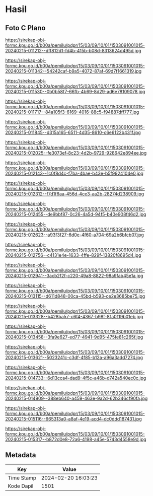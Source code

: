 # Hasil

## Foto C Plano

https://sirekap-obj-formc.kpu.go.id/b00a/pemilu/pdpr/15/03/09/10/01/1503091001015-20240215-011212--dff812d1-fd4b-415b-b08d-8313624d495d.jpg

https://sirekap-obj-formc.kpu.go.id/b00a/pemilu/pdpr/15/03/09/10/01/1503091001015-20240215-011342--54242caf-b9a5-4072-87af-69d7f1661319.jpg

https://sirekap-obj-formc.kpu.go.id/b00a/pemilu/pdpr/15/03/09/10/01/1503091001015-20240215-011530--0b0b58f7-66fb-4b69-8d29-ad6e78109078.jpg

https://sirekap-obj-formc.kpu.go.id/b00a/pemilu/pdpr/15/03/09/10/01/1503091001015-20240215-011717--84a105f3-6169-4016-88c5-f94887dff777.jpg

https://sirekap-obj-formc.kpu.go.id/b00a/pemilu/pdpr/15/03/09/10/01/1503091001015-20240215-011845--d315a165-6511-4d35-8610-c6e6122b431f.jpg

https://sirekap-obj-formc.kpu.go.id/b00a/pemilu/pdpr/15/03/09/10/01/1503091001015-20240215-012025--fe3073ef-8c23-4d2b-9729-928642e894ee.jpg

https://sirekap-obj-formc.kpu.go.id/b00a/pemilu/pdpr/15/03/09/10/01/1503091001015-20240215-012143--1c0f8d4c-f7ba-4bae-b43e-b5f9924104e0.jpg

https://sirekap-obj-formc.kpu.go.id/b00a/pemilu/pdpr/15/03/09/10/01/1503091001015-20240215-012312--f7d1f6aa-456d-4ce3-aa2b-28274d238909.jpg

https://sirekap-obj-formc.kpu.go.id/b00a/pemilu/pdpr/15/03/09/10/01/1503091001015-20240215-012455--de9bbf87-0c26-4a5d-94f5-b40e908f46d2.jpg

https://sirekap-obj-formc.kpu.go.id/b00a/pemilu/pdpr/15/03/09/10/01/1503091001015-20240215-012623--a93f3f27-6d0e-4f60-a704-69a2b6bfcb07.jpg

https://sirekap-obj-formc.kpu.go.id/b00a/pemilu/pdpr/15/03/09/10/01/1503091001015-20240215-012756--c4131e4e-1633-4ffe-829f-13820f8695d4.jpg

https://sirekap-obj-formc.kpu.go.id/b00a/pemilu/pdpr/15/03/09/10/01/1503091001015-20240215-012941--3acb2f2f-c220-49a8-8822-98a9fab45e1a.jpg

https://sirekap-obj-formc.kpu.go.id/b00a/pemilu/pdpr/15/03/09/10/01/1503091001015-20240215-013115--d611d848-00ca-45bd-b593-ce2e3685be75.jpg

https://sirekap-obj-formc.kpu.go.id/b00a/pemilu/pdpr/15/03/09/10/01/1503091001015-20240215-013328--b428ba57-c6f4-4367-b98f-81a0119b01eb.jpg

https://sirekap-obj-formc.kpu.go.id/b00a/pemilu/pdpr/15/03/09/10/01/1503091001015-20240215-013458--3fa9e627-ed77-4941-9d95-475fe81c265f.jpg

https://sirekap-obj-formc.kpu.go.id/b00a/pemilu/pdpr/15/03/09/10/01/1503091001015-20240215-013621--5023241c-c3df-4f85-b12a-a96a3add7274.jpg

https://sirekap-obj-formc.kpu.go.id/b00a/pemilu/pdpr/15/03/09/10/01/1503091001015-20240215-014733--6d13cca4-dad9-4f5c-a46b-d742a540ec0c.jpg

https://sirekap-obj-formc.kpu.go.id/b00a/pemilu/pdpr/15/03/09/10/01/1503091001015-20240215-014909--388eb640-a459-463e-9a2d-62b346cf90fa.jpg

https://sirekap-obj-formc.kpu.go.id/b00a/pemilu/pdpr/15/03/09/10/01/1503091001015-20240215-015116--665313a0-a8af-4e19-acd4-dc0ddd187431.jpg

https://sirekap-obj-formc.kpu.go.id/b00a/pemilu/pdpr/15/03/09/10/01/1503091001015-20240215-015317--b872d0e8-72a6-4198-a45e-5743d4558e9d.jpg


## Metadata

| Key        | Value               |
| ---------- | ------------------- |
| Time Stamp | 2024-02-20 16:03:23 |
| Kode Dapil | 1501                |



